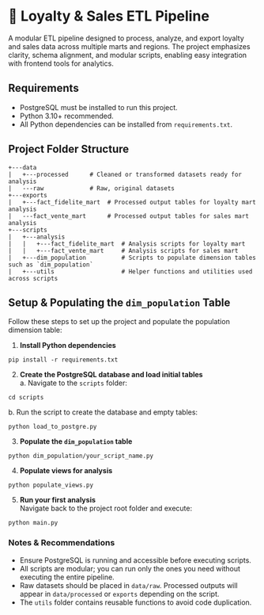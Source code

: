 # 🧠 Loyalty & Sales ETL Pipeline

A modular ETL pipeline designed to process, analyze, and export loyalty and sales data across multiple marts and regions. The project emphasizes clarity, schema alignment, and modular scripts, enabling easy integration with frontend tools for analytics.

## Requirements

- PostgreSQL must be installed to run this project.
- Python 3.10+ recommended.
- All Python dependencies can be installed from `requirements.txt`.

## Project Folder Structure

```
+---data
|   +---processed      # Cleaned or transformed datasets ready for analysis
|   ---raw             # Raw, original datasets
+---exports
|   +---fact_fidelite_mart  # Processed output tables for loyalty mart analysis
|   ---fact_vente_mart      # Processed output tables for sales mart analysis
+---scripts
|   +---analysis
|   |   +---fact_fidelite_mart  # Analysis scripts for loyalty mart
|   |   +---fact_vente_mart     # Analysis scripts for sales mart
|   +---dim_population          # Scripts to populate dimension tables such as `dim_population`
|   +---utils                   # Helper functions and utilities used across scripts
```

## Setup & Populating the `dim_population` Table

Follow these steps to set up the project and populate the population dimension table:

1. **Install Python dependencies**  
```
pip install -r requirements.txt
```

2. **Create the PostgreSQL database and load initial tables**  
a. Navigate to the `scripts` folder:
```
cd scripts
```
b. Run the script to create the database and empty tables:
```
python load_to_postgre.py
```

3. **Populate the `dim_population` table**  
```
python dim_population/your_script_name.py
```

4. **Populate views for analysis**  
```
python populate_views.py
```

5. **Run your first analysis**  
Navigate back to the project root folder and execute:
```
python main.py
```

### Notes & Recommendations

- Ensure PostgreSQL is running and accessible before executing scripts.  
- All scripts are modular; you can run only the ones you need without executing the entire pipeline.  
- Raw datasets should be placed in `data/raw`. Processed outputs will appear in `data/processed` or `exports` depending on the script.  
- The `utils` folder contains reusable functions to avoid code duplication.
